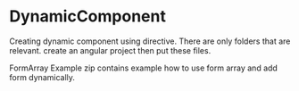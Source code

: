 # DynamicComponent
Creating dynamic component using directive.
There are only folders that are relevant. create an angular project then put these files.

FormArray Example zip contains example how to use form array and add form dynamically.
